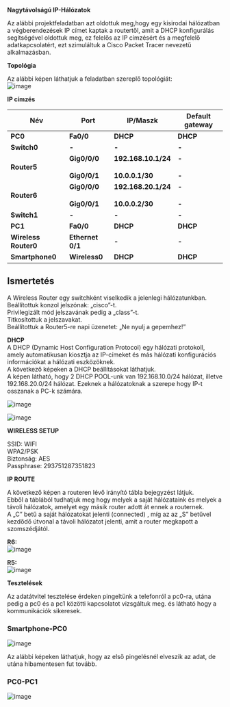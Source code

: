 
**Nagytávolságú IP-Hálózatok**  

Az alábbi projektfeladatban azt oldottuk meg,hogy egy kisirodai hálózatban a végberendezések IP címet kaptak a routertől, amit a DHCP konfigurálás segítségével oldottuk meg, ez felelős az IP címzésért és a megfelelő adatkapcsolatért, ezt szimuláltuk a Cisco Packet Tracer nevezetű alkalmazásban.  

**Topológia**  
  
Az alábbi képen láthatjuk a feladatban szereplő topológiát:  
![image](https://github.com/user-attachments/assets/716f02d5-0442-4d7c-9d10-215abca33d7a)  



**IP címzés**  

| **Név** | **Port** | **IP/Maszk** | **Default gateway** |  
| --- | --- | --- | --- |  
| **PC0** | **Fa0/0** | **DHCP** | **DHCP** |  
| **Switch0** | **\-** | **\-** | **\-** |  
| **Router5** | **Gig0/0/0**<br><br>**Gig0/0/1** | **192.168.10.1/24**<br><br>**10.0.0.1/30** | **\-**<br><br>**\-** |  
| **Router6** | **Gig0/0/0**<br><br>**Gig0/0/1** | **192.168.20.1/24**<br><br>**10.0.0.2/30** | **\-**<br><br>**\-** |  
| **Switch1** | **\-** | **\-** | **\-** |  
| **PC1** | **Fa0/0** | **DHCP** | **DHCP** |  
| **Wireless Router0** | **Ethernet 0/1** | **\-** | **\-** |  
| **Smartphone0** | **Wireless0** | **DHCP** | **DHCP** |  

## Ismertetés  
A Wireless Router egy switchként viselkedik a jelenlegi hálózatunkban.  
Beállítottuk konzol jelszónak: „cisco”-t.  
Privilegizált mód jelszavának pedig a „class”-t.  
Titkosítottuk a jelszavakat.  
Beállítottuk a Router5-re napi üzenetet: „Ne nyulj a gepemhez!”  

**DHCP**  
A DHCP (Dynamic Host Configuration Protocol) egy hálózati protokoll, amely automatikusan kiosztja az IP-címeket és más hálózati konfigurációs információkat a hálózati eszközöknek.  
A következő képeken a DHCP beállításokat láthatjuk.   
A képen látható, hogy 2 DHCP POOL-unk van 192.168.10.0/24 hálózat, illetve 192.168.20.0/24 hálózat. Ezeknek a hálózatoknak a szerepe hogy IP-t osszanak a PC-k számára.  

![image](https://github.com/user-attachments/assets/580bd822-92ff-4c2c-bf88-ca544fa5be42)

![image](https://github.com/user-attachments/assets/ffc252cd-5560-4d86-93e7-14c361d69b9f)

**WIRELESS SETUP**  

SSID: WIFI  
WPA2/PSK  
Biztonság: AES  
Passphrase: 293751287351823  

**IP ROUTE**  

A következő képen a routeren lévő irányító tábla bejegyzést látjuk.  
Ebből a táblából tudhatjuk meg hogy melyek a saját hálózataink és melyek a távoli hálózatok, amelyet egy másik router adott át ennek a routernek.  
A „C” betű a saját hálózatokat jelenti (connected) , míg az az „S” betűvel kezdődő útvonal a távoli hálózatot jelenti, amit a router megkapott a szomszédjától.  

**R6:**  
![image](https://github.com/user-attachments/assets/851af274-bcc1-4be9-afac-c8c22db0b625)



**R5:**  
![image](https://github.com/user-attachments/assets/636231de-8047-4eea-856f-b08f0d5a418b)


**Tesztelések**  

Az adatátvitel tesztelése érdeken pingeltünk a telefonról a pc0-ra, utána pedig a pc0 és a pc1 közötti kapcsolatot vizsgáltuk meg. és látható hogy a kommunikációk sikeresek.  

### Smartphone-PC0 
![image](https://github.com/user-attachments/assets/41fb5f95-fabd-4e18-989c-709c605b8507)


Az alábbi képeken láthatjuk, hogy az első pingelésnél elveszik az adat, de utána hibamentesen fut tovább.  

### PC0-PC1  
![image](https://github.com/user-attachments/assets/849d829a-e462-43c2-b27c-2c72cd85e6db)


